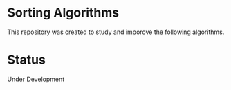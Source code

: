 # Sorting Algorithms
This repository was created to study and imporove the following algorithms.

# Status
Under Development
